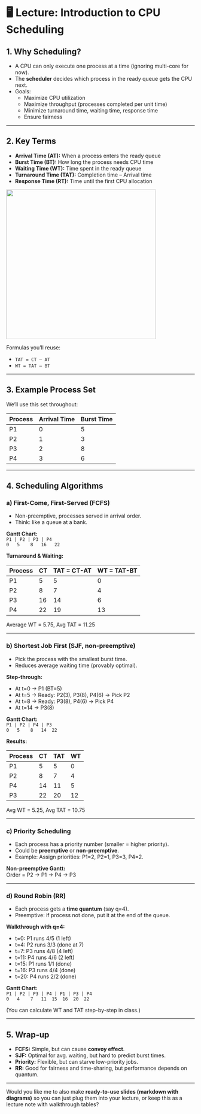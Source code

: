 # 🖥️ Lecture: Introduction to CPU Scheduling

## 1. Why Scheduling?

- A CPU can only execute one process at a time (ignoring multi-core for now).
- The **scheduler** decides which process in the ready queue gets the CPU next.
- Goals:
  - Maximize CPU utilization
  - Maximize throughput (processes completed per unit time)
  - Minimize turnaround time, waiting time, response time
  - Ensure fairness

---

## 2. Key Terms

- **Arrival Time (AT):** When a process enters the ready queue
- **Burst Time (BT):** How long the process needs CPU time
- **Waiting Time (WT):** Time spent in the ready queue
- **Turnaround Time (TAT):** Completion time – Arrival time
- **Response Time (RT):** Time until the first CPU allocation

<img src="https://images2.imgbox.com/c5/84/6aB8HC4K_o.png" width="400">

Formulas you’ll reuse:

- `TAT = CT – AT`
- `WT = TAT – BT`

---

## 3. Example Process Set

We’ll use this set throughout:

| Process | Arrival Time | Burst Time |
| ------- | ------------ | ---------- |
| P1      | 0            | 5          |
| P2      | 1            | 3          |
| P3      | 2            | 8          |
| P4      | 3            | 6          |

---

## 4. Scheduling Algorithms

### a) First-Come, First-Served (FCFS)

- Non-preemptive, processes served in arrival order.
- Think: like a queue at a bank.

**Gantt Chart:**  
`P1 | P2 | P3 | P4`  
`0   5    8   16   22`

**Turnaround & Waiting:**

| Process | CT  | TAT = CT-AT | WT = TAT-BT |
| ------- | --- | ----------- | ----------- |
| P1      | 5   | 5           | 0           |
| P2      | 8   | 7           | 4           |
| P3      | 16  | 14          | 6           |
| P4      | 22  | 19          | 13          |

Average WT = 5.75, Avg TAT = 11.25

---

### b) Shortest Job First (SJF, non-preemptive)

- Pick the process with the smallest burst time.
- Reduces average waiting time (provably optimal).

**Step-through:**

- At t=0 → P1 (BT=5)
- At t=5 → Ready: P2(3), P3(8), P4(6) → Pick P2
- At t=8 → Ready: P3(8), P4(6) → Pick P4
- At t=14 → P3(8)

**Gantt Chart:**  
`P1 | P2 | P4 | P3`  
`0   5    8   14  22`

**Results:**

| Process | CT  | TAT | WT  |
| ------- | --- | --- | --- |
| P1      | 5   | 5   | 0   |
| P2      | 8   | 7   | 4   |
| P4      | 14  | 11  | 5   |
| P3      | 22  | 20  | 12  |

Avg WT = 5.25, Avg TAT = 10.75

---

### c) Priority Scheduling

- Each process has a priority number (smaller = higher priority).
- Could be **preemptive** or **non-preemptive**.
- Example: Assign priorities: P1=2, P2=1, P3=3, P4=2.

**Non-preemptive Gantt:**  
Order = P2 → P1 → P4 → P3

---

### d) Round Robin (RR)

- Each process gets a **time quantum** (say q=4).
- Preemptive: if process not done, put it at the end of the queue.

**Walkthrough with q=4:**

- t=0: P1 runs 4/5 (1 left)
- t=4: P2 runs 3/3 (done at 7)
- t=7: P3 runs 4/8 (4 left)
- t=11: P4 runs 4/6 (2 left)
- t=15: P1 runs 1/1 (done)
- t=16: P3 runs 4/4 (done)
- t=20: P4 runs 2/2 (done)

**Gantt Chart:**  
`P1 | P2 | P3 | P4 | P1 | P3 | P4`  
`0   4    7   11  15  16  20  22`

(You can calculate WT and TAT step-by-step in class.)

---

## 5. Wrap-up

- **FCFS:** Simple, but can cause **convoy effect**.
- **SJF:** Optimal for avg. waiting, but hard to predict burst times.
- **Priority:** Flexible, but can starve low-priority jobs.
- **RR:** Good for fairness and time-sharing, but performance depends on quantum.

---

Would you like me to also make **ready-to-use slides (markdown with diagrams)** so you can just plug them into your lecture, or keep this as a lecture note with walkthrough tables?





